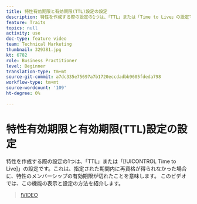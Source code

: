 ```yaml
---
title: 特性有効期限と有効期限(TTL)設定の設定
description: 特性を作成する際の設定の1つは、「TTL」または「Time to Live」の設定です。これは、指定された期間内に再指定しない場合、特性のメンバーシップの有効期限です。 このビデオでは、この機能の表示と設定の方法を紹介します。
feature: Traits
topics: null
activity: use
doc-type: feature video
team: Technical Marketing
thumbnail: 329381.jpg
kt: 6782
role: Business Practitioner
level: Beginner
translation-type: tm+mt
source-git-commit: a7dc335e75697a7b1720eccdadbb9605fdeda798
workflow-type: tm+mt
source-wordcount: '109'
ht-degree: 0%

---
```



# 特性有効期限と有効期限(TTL)設定の設定

特性を作成する際の設定の1つは、「TTL」または「[!UICONTROL Time to Live]」の設定です。これは、指定された期間内に再資格が得られなかった場合に、特性のメンバーシップの有効期限が切れたことを意味します。 このビデオでは、この機能の表示と設定の方法を紹介します。

>[!VIDEO](https://video.tv.adobe.com/v/329381/?quality=12&learn=on)
